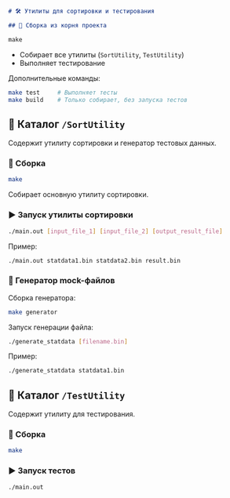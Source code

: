 ````markdown
# 🛠 Утилиты для сортировки и тестирования

## 📁 Сборка из корня проекта

make
````

* Собирает все утилиты (`SortUtility`, `TestUtility`)
* Выполняет тестирование

Дополнительные команды:

```bash
make test     # Выполняет тесты
make build    # Только собирает, без запуска тестов
```

## 📂 Каталог `/SortUtility`

Содержит утилиту сортировки и генератор тестовых данных.

### 🔧 Сборка

```bash
make
```

Собирает основную утилиту сортировки.

### ▶️ Запуск утилиты сортировки

```bash
./main.out [input_file_1] [input_file_2] [output_result_file]
```

Пример:

```bash
./main.out statdata1.bin statdata2.bin result.bin
```

### 🧪 Генератор mock-файлов

Сборка генератора:

```bash
make generator
```

Запуск генерации файла:

```bash
./generate_statdata [filename.bin]
```

Пример:

```bash
./generate_statdata statdata1.bin
```

## 📂 Каталог `/TestUtility`

Содержит утилиту для тестирования.

### 🔧 Сборка

```bash
make
```

### ▶️ Запуск тестов

```bash
./main.out
```
